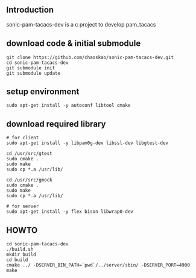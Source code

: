 ## Introduction
sonic-pam-tacacs-dev is a c project to develop pam_tacacs

## download code & initial submodule
    git clone https://github.com/chaoskao/sonic-pam-tacacs-dev.git  
    cd sonic-pam-tacacs-dev  
    git submodule init  
    git submodule update  

## setup environment
    sudo apt-get install -y autoconf libtool cmake 

## download required library
    # for client
    sudo apt-get install -y libpam0g-dev libssl-dev libgtest-dev

    cd /usr/src/gtest
    sudo cmake .  
    sudo make  
    sudo cp *.a /usr/lib/

    cd /usr/src/gmock
    sudo cmake .  
    sudo make  
    sudo cp *.a /usr/lib/

    # for server
    sudo apt-get install -y flex bison libwrap0-dev

## HOWTO
    cd sonic-pam-tacacs-dev  
    ./build.sh  
    mkdir build 
    cd build  
    cmake ../ -DSERVER_BIN_PATH=`pwd`/../server/sbin/ -DSERVER_PORT=4900  
    make
